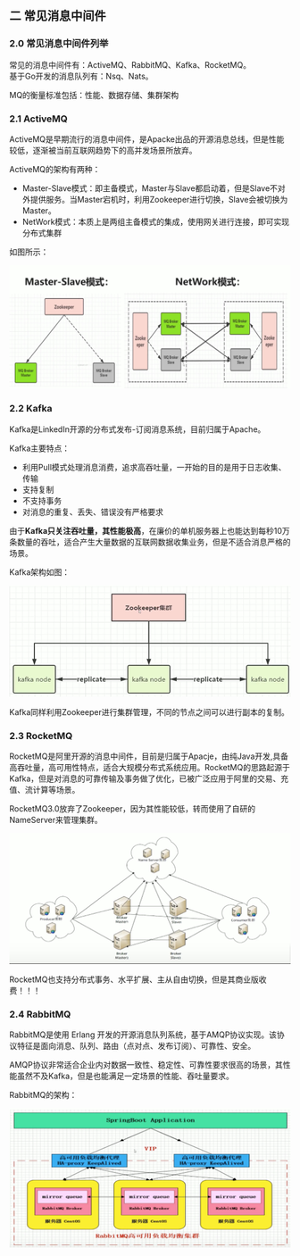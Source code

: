 ## 二 常见消息中间件

### 2.0 常见消息中间件列举

常见的消息中间件有：ActiveMQ、RabbitMQ、Kafka、RocketMQ。   
基于Go开发的消息队列有：Nsq、Nats。  

MQ的衡量标准包括：性能、数据存储、集群架构  

### 2.1 ActiveMQ

ActiveMQ是早期流行的消息中间件，是Apacke出品的开源消息总线，但是性能较低，逐渐被当前互联网趋势下的高并发场景所放弃。  

ActiveMQ的架构有两种：
- Master-Slave模式：即主备模式，Master与Slave都启动着，但是Slave不对外提供服务。当Master宕机时，利用Zookeeper进行切换，Slave会被切换为Master。
- NetWork模式：本质上是两组主备模式的集成，使用网关进行连接，即可实现分布式集群

如图所示：  

![](../images/mq/mq-01.png)

### 2.2 Kafka

Kafka是LinkedIn开源的分布式发布-订阅消息系统，目前归属于Apache。  

Kafka主要特点：
- 利用Pull模式处理消息消费，追求高吞吐量，一开始的目的是用于日志收集、传输
- 支持复制
- 不支持事务
- 对消息的重复、丢失、错误没有严格要求

由于**Kafka只关注吞吐量，其性能极高**，在廉价的单机服务器上也能达到每秒10万条数量的吞吐，适合产生大量数据的互联网数据收集业务，但是不适合消息严格的场景。  

Kafka架构如图：  

![](../images/mq/mq-02.png)  

Kafka同样利用Zookeeper进行集群管理，不同的节点之间可以进行副本的复制。

### 2.3 RocketMQ

RocketMQ是阿里开源的消息中间件，目前是归属于Apacje，由纯Java开发,具备高吞吐量，高可用性特点，适合大规模分布式系统应用。RocketMQ的思路起源于Kafka，但是对消息的可靠传输及事务做了优化，已被广泛应用于阿里的交易、充值、流计算等场景。  

RocketMQ3.0放弃了Zookeeper，因为其性能较低，转而使用了自研的NameServer来管理集群。  

![](../images/mq/mq-03.png)  

RocketMQ也支持分布式事务、水平扩展、主从自由切换，但是其商业版收费！！！

### 2.4 RabbitMQ

RabbitMQ是使用 Erlang 开发的开源消息队列系统，基于AMQP协议实现。该协议特征是面向消息、队列、路由（点对点、发布订阅）、可靠性、安全。  

AMQP协议非常适合企业内对数据一致性、稳定性、可靠性要求很高的场景，其性能虽然不及Kafka，但是也能满足一定场景的性能、吞吐量要求。  

RabbitMQ的架构：  

![](../images/mq/mq-04.png)  